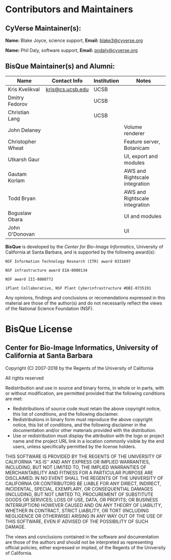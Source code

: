 # Contributors and Maintainers

## CyVerse Maintainer(s): 

**Name:** Blake Joyce, science support, **Email:** blake3@cyverse.org

**Name:** Phil Daly, software support, **Email:** pndaly@cyverse.org

## BisQue Maintainer(s) and Alumni: 

| Name              | Contact Info     | Institution | Notes                          |
|-------------------|------------------|-------------|--------------------------------|
| Kris Kvelikval    | kris@cs.ucsb.edu | UCSB        |                                |
| Dmitry Fedorov    |                  | UCSB        |                                |
| Christian Lang    |                  | UCSB        |                                |
| John Delaney      |                  |             | Volume renderer                |
| Christopher Wheat |                  |             | Feature server, Botanicam      |
| Utkarsh Gaur      |                  |             | UI, export and modules         |
| Gautam Korlam     |                  |             | AWS and Rightscale integration |
| Todd Bryan        |                  |             | AWS and Rightscale integration |
| Boguslaw Obara    |                  |             | UI and modules                 |
| John O'Donovan    |                  |             | UI                             |

**BisQue** is developed by the *Center for Bio-Image Informatics*, University of California at Santa Barbara, and is supported by the following award(s):

	NSF Information Technology Research (ITR) award 0331697

	NSF infrastructure award EIA-0080134

	NSF award III-0808772

	iPlant Collaborative, NSF Plant Cyberinfrastructure #DBI-0735191

Any opinions, findings and conclusions or recomendations expressed in this material are those of the author(s) 
and do not necessarily reflect the views of the National Science Foundation (NSF).


# BisQue License

## Center for Bio-Image Informatics, University of California at Santa Barbara

Copyright (C) 2007-2018 by the Regents of the University of California

All rights reserved

Redistribution and use in source and binary forms, in whole or in parts, with or without modification, are permitted provided that the following conditions are met:

  * Redistributions of source code must retain the above copyright notice, this list of conditions, and the following disclaimer.
  * Redistributions in binary form must reproduce the above copyright notice, this list of conditions, and the following disclaimer in the documentation and/or other materials provided with the distribution.
  * Use or redistribution must display the attribution with the logo or project name and the project URL link in a location commonly visible by the end users, unless specifically permitted by the license holders.

THIS SOFTWARE IS PROVIDED BY THE REGENTS OF THE UNIVERSITY OF CALIFORNIA ''AS IS'' AND ANY EXPRESS OR IMPLIED WARRANTIES, INCLUDING, BUT NOT LIMITED TO, THE IMPLIED WARRANTIES OF MERCHANTABILITY AND FITNESS FOR A PARTICULAR PURPOSE ARE DISCLAIMED. IN NO EVENT SHALL THE REGENTS OF THE UNIVERSITY OF CALIFORNIA OR CONTRIBUTORS BE LIABLE FOR ANY DIRECT, INDIRECT, INCIDENTAL, SPECIAL, EXEMPLARY, OR CONSEQUENTIAL DAMAGES (INCLUDING, BUT NOT LIMITED TO, PROCUREMENT OF SUBSTITUTE GOODS OR SERVICES; LOSS OF USE, DATA, OR PROFITS; OR BUSINESS INTERRUPTION) HOWEVER CAUSED AND ON ANY THEORY OF LIABILITY, WHETHER IN CONTRACT, STRICT LIABILITY, OR TORT (INCLUDING NEGLIGENCE OR OTHERWISE) ARISING IN ANY WAY OUT OF THE USE OF THIS SOFTWARE, EVEN IF ADVISED OF THE POSSIBILITY OF SUCH DAMAGE.

The views and conclusions contained in the software and documentation are those of the authors and should not be interpreted as representing official policies, either expressed or implied, of the Regents of the University of California.

